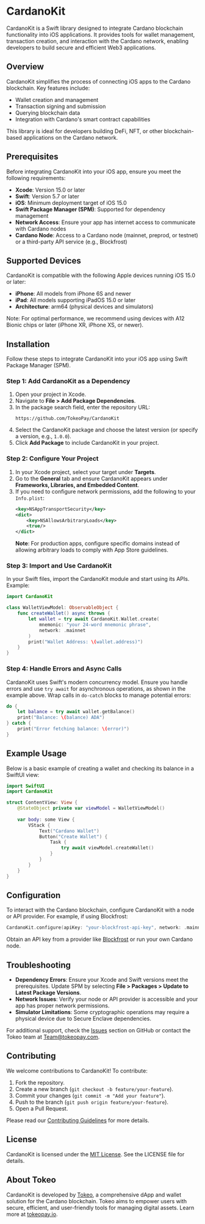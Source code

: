 # CardanoKit

CardanoKit is a Swift library designed to integrate Cardano blockchain functionality into iOS applications. It provides tools for wallet management, transaction creation, and interaction with the Cardano network, enabling developers to build secure and efficient Web3 applications.

## Overview

CardanoKit simplifies the process of connecting iOS apps to the Cardano blockchain. Key features include:
- Wallet creation and management
- Transaction signing and submission
- Querying blockchain data
- Integration with Cardano's smart contract capabilities

This library is ideal for developers building DeFi, NFT, or other blockchain-based applications on the Cardano network.

## Prerequisites

Before integrating CardanoKit into your iOS app, ensure you meet the following requirements:

- **Xcode**: Version 15.0 or later
- **Swift**: Version 5.7 or later
- **iOS**: Minimum deployment target of iOS 15.0
- **Swift Package Manager (SPM)**: Supported for dependency management
- **Network Access**: Ensure your app has internet access to communicate with Cardano nodes
- **Cardano Node**: Access to a Cardano node (mainnet, preprod, or testnet) or a third-party API service (e.g., Blockfrost)

## Supported Devices

CardanoKit is compatible with the following Apple devices running iOS 15.0 or later:
- **iPhone**: All models from iPhone 6S and newer
- **iPad**: All models supporting iPadOS 15.0 or later
- **Architecture**: arm64 (physical devices and simulators)

Note: For optimal performance, we recommend using devices with A12 Bionic chips or later (iPhone XR, iPhone XS, or newer).

## Installation

Follow these steps to integrate CardanoKit into your iOS app using Swift Package Manager (SPM).

### Step 1: Add CardanoKit as a Dependency

1. Open your project in Xcode.
2. Navigate to **File > Add Package Dependencies**.
3. In the package search field, enter the repository URL:
   ```
   https://github.com/TokeoPay/CardanoKit
   ```
4. Select the CardanoKit package and choose the latest version (or specify a version, e.g., `1.0.0`).
5. Click **Add Package** to include CardanoKit in your project.

### Step 2: Configure Your Project

1. In your Xcode project, select your target under **Targets**.
2. Go to the **General** tab and ensure CardanoKit appears under **Frameworks, Libraries, and Embedded Content**.
3. If you need to configure network permissions, add the following to your `Info.plist`:
   ```xml
   <key>NSAppTransportSecurity</key>
   <dict>
       <key>NSAllowsArbitraryLoads</key>
       <true/>
   </dict>
   ```
   **Note**: For production apps, configure specific domains instead of allowing arbitrary loads to comply with App Store guidelines.

### Step 3: Import and Use CardanoKit

In your Swift files, import the CardanoKit module and start using its APIs. Example:

```swift
import CardanoKit

class WalletViewModel: ObservableObject {
    func createWallet() async throws {
        let wallet = try await CardanoKit.Wallet.create(
            mnemonic: "your 24-word mnemonic phrase",
            network: .mainnet
        )
        print("Wallet Address: \(wallet.address)")
    }
}
```

### Step 4: Handle Errors and Async Calls

CardanoKit uses Swift's modern concurrency model. Ensure you handle errors and use `try await` for asynchronous operations, as shown in the example above. Wrap calls in `do-catch` blocks to manage potential errors:

```swift
do {
    let balance = try await wallet.getBalance()
    print("Balance: \(balance) ADA")
} catch {
    print("Error fetching balance: \(error)")
}
```

## Example Usage

Below is a basic example of creating a wallet and checking its balance in a SwiftUI view:

```swift
import SwiftUI
import CardanoKit

struct ContentView: View {
    @StateObject private var viewModel = WalletViewModel()
    
    var body: some View {
        VStack {
            Text("Cardano Wallet")
            Button("Create Wallet") {
                Task {
                    try await viewModel.createWallet()
                }
            }
        }
    }
}
```

## Configuration

To interact with the Cardano blockchain, configure CardanoKit with a node or API provider. For example, if using Blockfrost:

```swift
CardanoKit.configure(apiKey: "your-blockfrost-api-key", network: .mainnet)
```

Obtain an API key from a provider like [Blockfrost](https://blockfrost.io) or run your own Cardano node.

## Troubleshooting

- **Dependency Errors**: Ensure your Xcode and Swift versions meet the prerequisites. Update SPM by selecting **File > Packages > Update to Latest Package Versions**.
- **Network Issues**: Verify your node or API provider is accessible and your app has proper network permissions.
- **Simulator Limitations**: Some cryptographic operations may require a physical device due to Secure Enclave dependencies.

For additional support, check the [Issues](https://github.com/TokeoPay/CardanoKit/issues) section on GitHub or contact the Tokeo team at [Team@tokeopay.com](mailto:Team@tokeopay.com).

## Contributing

We welcome contributions to CardanoKit! To contribute:
1. Fork the repository.
2. Create a new branch (`git checkout -b feature/your-feature`).
3. Commit your changes (`git commit -m "Add your feature"`).
4. Push to the branch (`git push origin feature/your-feature`).
5. Open a Pull Request.

Please read our [Contributing Guidelines](CONTRIBUTING.md) for more details.

## License

CardanoKit is licensed under the [MIT License](LICENSE). See the LICENSE file for details.

## About Tokeo

CardanoKit is developed by [Tokeo](https://tokeopay.io), a comprehensive dApp and wallet solution for the Cardano blockchain. Tokeo aims to empower users with secure, efficient, and user-friendly tools for managing digital assets. Learn more at [tokeopay.io](https://tokeopay.io).[](https://medium.com/%40patryk_karter/cardano-defi-016-tokeo-08583d1c8bfc)
